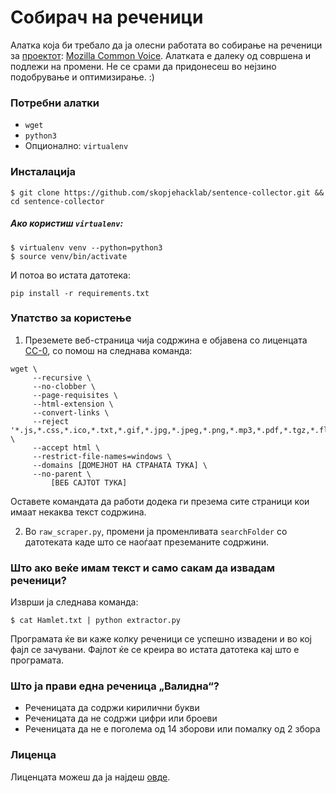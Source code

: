 # Собирач на реченици
Алатка која би требало да ја олесни работата во собирање на реченици за [проектот](https://mozilla.mk/2020/04/02/%d0%b0%d0%ba%d1%86%d0%b8%d1%98%d0%b0-common-voice-%d0%bd%d0%b0-%d0%bc%d0%b0%d0%ba%d0%b5%d0%b4%d0%be%d0%bd%d1%81%d0%ba%d0%b8/): [Mozilla Common Voice](https://voice.mozilla.org/mk). Алатката е далеку од совршена и подлежи на промени. Не се срами да придонесеш во нејзино подобрување и оптимизирање. :)

### Потребни алатки
- `wget`
- `python3`
- Опционално: `virtualenv`

### Инсталација

```
$ git clone https://github.com/skopjehacklab/sentence-collector.git && cd sentence-collector
```

##### Ако користиш `virtualenv`:

```
$ virtualenv venv --python=python3
$ source venv/bin/activate
```

И потоа во истата датотека:

```
pip install -r requirements.txt
```

### Упатство за користење

1. Преземете веб-страница чија содржина е објавена со лиценцата [CC-0](https://creativecommons.org/share-your-work/public-domain/cc0/), со помош на следнава команда:

```
wget \
     --recursive \
     --no-clobber \
     --page-requisites \
     --html-extension \
     --convert-links \
     --reject '*.js,*.css,*.ico,*.txt,*.gif,*.jpg,*.jpeg,*.png,*.mp3,*.pdf,*.tgz,*.flv,*.avi,*.mpeg,*.iso' \
     --accept html \
     --restrict-file-names=windows \
     --domains [ДОМЕЈНОТ НА СТРАНАТА ТУКА] \
     --no-parent \
         [ВЕБ САЈТОТ ТУКА]
```

Оставете командата да работи додека ги презема сите страници кои имаат некаква текст содржина.

2. Во `raw_scraper.py`, промени ја променливата `searchFolder` со датотеката каде што се наоѓаат преземаните содржини.

### Што ако веќе имам текст и само сакам да извадам реченици?

Изврши ја следнава команда:

```
$ cat Hamlet.txt | python extractor.py
```

Програмата ќе ви каже колку реченици се успешно извадени и во кој фајл се зачувани. Фајлот ќе се креира во истата датотека кај што е програмата.

### Што ја прави една реченица „Валидна“?

* Реченицата да содржи кирилични букви
* Реченицата да не содржи цифри или броеви
* Реченицата да не е поголема од 14 зборови или помалку од 2 збора


### Лиценца

Лиценцата можеш да ја најдеш [овде](LICENSE).
